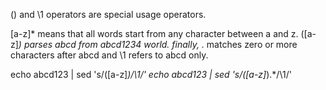() and \1 operators are special usage operators.

[a-z]* means that all words start from any character between a and z.
\([a-z]*\) parses abcd from abcd1234 world.
finally, .* matches zero or more characters after abcd  and \1 refers to abcd only.

echo abcd123 | sed 's/\([a-z]*\)/\1/'
echo abcd123 | sed 's/\([a-z]*\).*/\1/'
